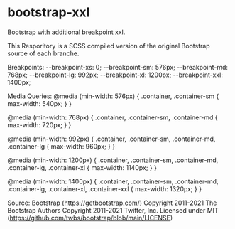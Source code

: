 # bootstrap-xxl
Bootstrap with additional breakpoint xxl.

This Resporitory is a SCSS compiled version of the original Bootstrap source of each branche.

Breakpoints:
  --breakpoint-xs: 0;
  --breakpoint-sm: 576px;
  --breakpoint-md: 768px;
  --breakpoint-lg: 992px;
  --breakpoint-xl: 1200px;
  --breakpoint-xxl: 1400px;
  
Media Queries:
@media (min-width: 576px) {
  .container, .container-sm {
    max-width: 540px;
  }
}

@media (min-width: 768px) {
  .container, .container-sm, .container-md {
    max-width: 720px;
  }
}

@media (min-width: 992px) {
  .container, .container-sm, .container-md, .container-lg {
    max-width: 960px;
  }
}

@media (min-width: 1200px) {
  .container, .container-sm, .container-md, .container-lg, .container-xl {
    max-width: 1140px;
  }
}

@media (min-width: 1400px) {
  .container, .container-sm, .container-md, .container-lg, .container-xl, .container-xxl {
    max-width: 1320px;
  }
}

Source:
Bootstrap (https://getbootstrap.com/)
Copyright 2011-2021 The Bootstrap Authors
Copyright 2011-2021 Twitter, Inc.
Licensed under MIT (https://github.com/twbs/bootstrap/blob/main/LICENSE)
